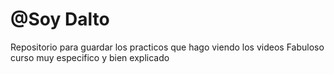 #  @Soy Dalto
Repositorio para guardar los practicos que hago viendo los videos
Fabuloso curso muy especifico y bien explicado
